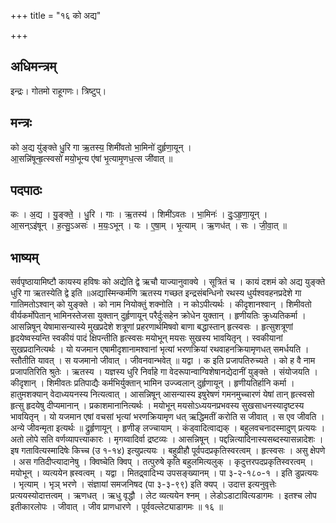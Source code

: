 +++
title = "१६ को अद्य"

+++
## अधिमन्त्रम्
इन्द्रः। गोतमो राहूगणः। त्रिष्टुप्।

## मन्त्रः
को अ॒द्य यु॑ङ्क्ते धु॒रि गा ऋ॒तस्य॒ शिमी॑वतो भा॒मिनो॑ दुर्हृणा॒यून् ।  
आ॒सन्नि॑षून्हृ॒त्स्वसो॑ मयो॒भून्य ए॑षां भृ॒त्यामृ॒णध॒त्स जी॑वात् ॥

## पदपाठः
कः । अ॒द्य । यु॒ङ्क्ते॒ । धु॒रि । गाः । ऋ॒तस्य॑ । शिमी॑ऽवतः । भा॒मिनः॑ । दुः॒ऽहृ॒णा॒यून् ।  
आ॒सन्ऽइ॑षून् । ह॒त्सु॒ऽअसः॑ । म॒यः॒ऽभून् । यः । ए॒षा॒म् । भृ॒त्याम् । ऋ॒णध॑त् । सः । जी॒वा॒त् ॥

## भाष्यम्
सर्वपृष्ठायामिष्टौ कायस्य हविषः को अद्येति द्वे ऋचौ याज्यानुवाक्ये । सूत्रितं च । कायं दशमं को अद्य युङ्क्ते धुरि गा ऋतस्येति द्वे इति ॥अद्यास्मिन्कर्मणि ऋतस्य गच्छत इन्द्रसंबन्धिनो रथस्य धुर्यश्ववहनप्रदेशे गा गातिमतोऽश्वान् को युङ्क्ते । को नाम नियोक्तुं शक्नोति । न कोऽपीत्यर्थः । कीदृशानश्वान् । शिमीवतो वीर्यकर्मोपेतान् भामिनस्तेजसा युक्तान् दुर्हृणायून् परैर्दुःसहेन क्रोधेन युक्तान् । हृणीयतिः क्रुध्यतिकर्मा । आसन्निषून् येषामासन्यास्ये मुखप्रदेशे शत्रूणां प्रहरणार्थमिषवो बाणा बद्धास्तान् हृत्स्वसः । हृत्सुशत्रूणां हृदयेष्वस्यन्ति स्वकीयं पादं क्षिपन्तीति हृत्स्वसः मयोभून् मयसः सुखस्य भावयितृन् । स्वकीयानां सुखप्रदानित्यर्थः । यो यजमान एषामीदृशानामश्वानां भृत्यां भरणक्रियां रथवाहनक्रियामृणधत् समर्धयति । स्तौतीति यावत् । स यजमानो जीवात् । जीवनवान्भवेत् ॥ यद्वा । क इति प्रजापतिरुच्यते । को ह वै नाम प्रजापतिरिति श्रुतेः । ऋतस्य । यज्ञस्य धुरि निर्वाहे गा वेदरूपान्वाग्विशेषानद्येदानीं युङ्क्ते । संयोजयति । कीदृशान् । शिमीवतः प्रतिपाद्यैः कर्मभिर्युक्तान् भामिन उज्ज्वलान् दुर्हृणायून् । हृणीयतिर्हानि कर्मा । हातुमशक्यान् वेदाध्ययनस्य नित्यत्वात् । आसन्निषून् आसन्यास्य इषुरेषणं गमनमुच्चारणं येषां तान् हृत्स्वसो हृत्सु हृदयेषु दीप्यमानान् । प्रकाशमानानित्यर्थः । मयोभून् मयसोऽध्ययनप्रभवस्य सुखसाधनस्यादृष्टस्य भावयितृन् । यो यजमान एषां वचसां भृत्यां भरणक्रियामृण धत् ऋद्धिमतीं करोति स जीवात् । स एव जीवति । अन्ये जीवन्मृता इत्यर्थः ॥ द्रुर्हृणायून् । हृणीङ् लज्चायाम् । कंड्वादित्वाद्यक् । बहुलवचनादस्मादुण् प्रत्ययः । अतो लोपे सति वर्णव्यापत्त्याकारः । मृगय्वादिर्वा द्रष्टव्यः । आसन्निषून् । पद्दन्नित्यादिनास्यसब्दस्यासन्नादेशः । इष गतावित्यस्मादिषेः किच्च (उ १-१४) इत्युप्रत्ययः । बहुव्रीहौ पूर्वपदप्रकृतिस्वरत्वम् । हृत्स्वसः । असु क्षेपणे । अस गतिदीप्त्यादानेषु । क्विष्चेति क्विप् । तत्पुरुषे कृति बहुलमित्यलुक् । कृदुत्तरपदप्रकृतिस्वरत्वम् । मयोभून् । व्यत्ययेन ह्रस्वत्वम् । यद्वा । मितद्र्वादिभ्य उपसङ्ख्यानम् । पा ३-२-१८०-१ । इति डुप्रत्ययः । भृत्याम् । भृञ् भरणे । संज्ञायां समजनिषद (पा ३-३-९९) इति क्यप् । उदात्त इत्यनुवृत्तेः प्रत्ययस्योदात्तत्वम् । ऋणधत् । ऋधु वृद्धौ । लेट व्यत्ययेन श्नम् । लेडोऽडाटावित्यडागमः । इतश्च लोप इतीकारलोपः । जीवात् । जीव प्राणधारणे । पूर्ववल्लेट्याडागमः ॥ १६ ॥